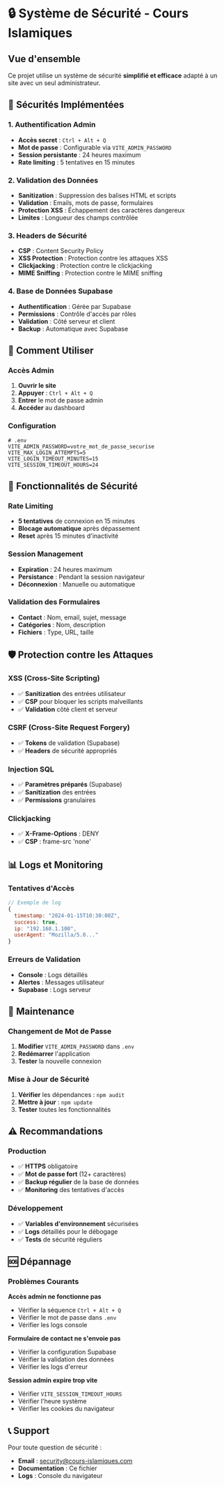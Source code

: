 # 🔒 Système de Sécurité - Cours Islamiques

## Vue d'ensemble

Ce projet utilise un système de sécurité **simplifié et efficace** adapté à un site avec un seul administrateur.

## 🎯 Sécurités Implémentées

### 1. **Authentification Admin**
- **Accès secret** : `Ctrl + Alt + Q`
- **Mot de passe** : Configurable via `VITE_ADMIN_PASSWORD`
- **Session persistante** : 24 heures maximum
- **Rate limiting** : 5 tentatives en 15 minutes

### 2. **Validation des Données**
- **Sanitization** : Suppression des balises HTML et scripts
- **Validation** : Emails, mots de passe, formulaires
- **Protection XSS** : Échappement des caractères dangereux
- **Limites** : Longueur des champs contrôlée

### 3. **Headers de Sécurité**
- **CSP** : Content Security Policy
- **XSS Protection** : Protection contre les attaques XSS
- **Clickjacking** : Protection contre le clickjacking
- **MIME Sniffing** : Protection contre le MIME sniffing

### 4. **Base de Données Supabase**
- **Authentification** : Gérée par Supabase
- **Permissions** : Contrôle d'accès par rôles
- **Validation** : Côté serveur et client
- **Backup** : Automatique avec Supabase

## 🚀 Comment Utiliser

### Accès Admin
1. **Ouvrir le site**
2. **Appuyer** : `Ctrl + Alt + Q`
3. **Entrer** le mot de passe admin
4. **Accéder** au dashboard

### Configuration
```env
# .env
VITE_ADMIN_PASSWORD=votre_mot_de_passe_securise
VITE_MAX_LOGIN_ATTEMPTS=5
VITE_LOGIN_TIMEOUT_MINUTES=15
VITE_SESSION_TIMEOUT_HOURS=24
```

## 🔧 Fonctionnalités de Sécurité

### Rate Limiting
- **5 tentatives** de connexion en 15 minutes
- **Blocage automatique** après dépassement
- **Reset** après 15 minutes d'inactivité

### Session Management
- **Expiration** : 24 heures maximum
- **Persistance** : Pendant la session navigateur
- **Déconnexion** : Manuelle ou automatique

### Validation des Formulaires
- **Contact** : Nom, email, sujet, message
- **Catégories** : Nom, description
- **Fichiers** : Type, URL, taille

## 🛡️ Protection contre les Attaques

### XSS (Cross-Site Scripting)
- ✅ **Sanitization** des entrées utilisateur
- ✅ **CSP** pour bloquer les scripts malveillants
- ✅ **Validation** côté client et serveur

### CSRF (Cross-Site Request Forgery)
- ✅ **Tokens** de validation (Supabase)
- ✅ **Headers** de sécurité appropriés

### Injection SQL
- ✅ **Paramètres préparés** (Supabase)
- ✅ **Sanitization** des entrées
- ✅ **Permissions** granulaires

### Clickjacking
- ✅ **X-Frame-Options** : DENY
- ✅ **CSP** : frame-src 'none'

## 📊 Logs et Monitoring

### Tentatives d'Accès
```javascript
// Exemple de log
{
  timestamp: "2024-01-15T10:30:00Z",
  success: true,
  ip: "192.168.1.100",
  userAgent: "Mozilla/5.0..."
}
```

### Erreurs de Validation
- **Console** : Logs détaillés
- **Alertes** : Messages utilisateur
- **Supabase** : Logs serveur

## 🔄 Maintenance

### Changement de Mot de Passe
1. **Modifier** `VITE_ADMIN_PASSWORD` dans `.env`
2. **Redémarrer** l'application
3. **Tester** la nouvelle connexion

### Mise à Jour de Sécurité
1. **Vérifier** les dépendances : `npm audit`
2. **Mettre à jour** : `npm update`
3. **Tester** toutes les fonctionnalités

## ⚠️ Recommandations

### Production
- ✅ **HTTPS** obligatoire
- ✅ **Mot de passe fort** (12+ caractères)
- ✅ **Backup régulier** de la base de données
- ✅ **Monitoring** des tentatives d'accès

### Développement
- ✅ **Variables d'environnement** sécurisées
- ✅ **Logs** détaillés pour le débogage
- ✅ **Tests** de sécurité réguliers

## 🆘 Dépannage

### Problèmes Courants

**Accès admin ne fonctionne pas**
- Vérifier la séquence `Ctrl + Alt + Q`
- Vérifier le mot de passe dans `.env`
- Vérifier les logs console

**Formulaire de contact ne s'envoie pas**
- Vérifier la configuration Supabase
- Vérifier la validation des données
- Vérifier les logs d'erreur

**Session admin expire trop vite**
- Vérifier `VITE_SESSION_TIMEOUT_HOURS`
- Vérifier l'heure système
- Vérifier les cookies du navigateur

## 📞 Support

Pour toute question de sécurité :
- **Email** : security@cours-islamiques.com
- **Documentation** : Ce fichier
- **Logs** : Console du navigateur 